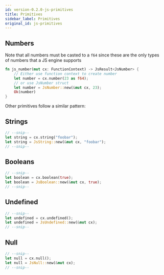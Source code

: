 ```yaml
---
id: version-0.2.0-js-primitives
title: Primitives
sidebar_label: Primitives
original_id: js-primitives
---
```


## Numbers

Note that all numbers must be casted to a `f64` since these are the only types of numbers that a JS engine supports

```rust
fn js_number(mut cx: FunctionContext) -> JsResult<JsNumber> {
    // Either use function context to create number
    let number = cx.number(23 as f64);
    // or use JsNumber struct
    let number = JsNumber::new(&mut cx, 23);
    Ok(number)
}
```

Other primitives follow a similar pattern:

## Strings

```rust
// --snip--
let string = cx.string("foobar");
let string = JsString::new(&mut cx, "foobar");
// --snip--
```

## Booleans

```rust
// --snip--
let boolean = cx.boolean(true);
let boolean = JsBoolean::new(&mut cx, true);
// --snip--
```

## Undefined

```rust
// --snip--
let undefined = cx.undefined();
let undefined = JsUndefined::new(&mut cx);
// --snip--
```

## Null

```rust
// --snip--
let null = cx.null();
let null = JsNull::new(&mut cx);
// --snip--
```
